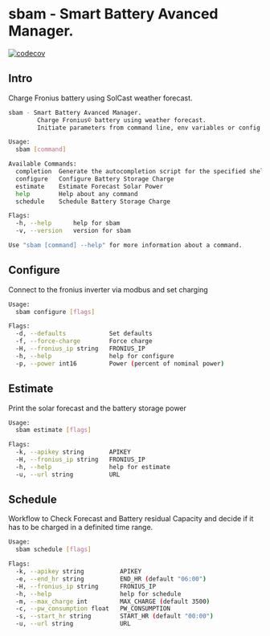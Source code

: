 # sbam - Smart Battery Avanced Manager.
[![codecov](https://codecov.io/gh/atbore-phx/sbam/graph/badge.svg?token=0fgSvHFiTx)](https://codecov.io/gh/atbore-phx/sbam)
## Intro

Charge Fronius battery using SolCast weather forecast.

``` bash
sbam - Smart Battery Avanced Manager.
        Charge Fronius© battery using weather forecast.
        Initiate parameters from command line, env variables or config.yaml file.

Usage:
  sbam [command]

Available Commands:
  completion  Generate the autocompletion script for the specified shell
  configure   Configure Battery Storage Charge
  estimate    Estimate Forecast Solar Power
  help        Help about any command
  schedule    Schedule Battery Storage Charge

Flags:
  -h, --help      help for sbam
  -v, --version   version for sbam

Use "sbam [command] --help" for more information about a command.
```
## Configure

Connect to the fronius inverter via modbus and set charging

``` bash
Usage:
  sbam configure [flags]

Flags:
  -d, --defaults            Set defaults
  -f, --force-charge        Force charge
  -H, --fronius_ip string   FRONIUS_IP
  -h, --help                help for configure
  -p, --power int16         Power (percent of nominal power)
```

## Estimate
Print the solar forecast and the battery storage power

``` bash
Usage:
  sbam estimate [flags]

Flags:
  -k, --apikey string       APIKEY
  -H, --fronius_ip string   FRONIUS_IP
  -h, --help                help for estimate
  -u, --url string          URL
```

## Schedule
Workflow to Check Forecast and Battery residual Capacity and decide if it has to be charged in a definited time range.

``` bash
Usage:
  sbam schedule [flags]

Flags:
  -k, --apikey string          APIKEY
  -e, --end_hr string          END_HR (default "06:00")
  -H, --fronius_ip string      FRONIUS_IP
  -h, --help                   help for schedule
  -m, --max_charge int         MAX_CHARGE (default 3500)
  -c, --pw_consumption float   PW_CONSUMPTION
  -s, --start_hr string        START_HR (default "00:00")
  -u, --url string             URL

```